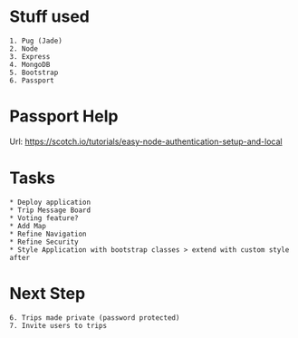 # Stuff used

    1. Pug (Jade)
    2. Node
    3. Express
    4. MongoDB
    5. Bootstrap
    6. Passport

# Passport Help

Url: https://scotch.io/tutorials/easy-node-authentication-setup-and-local

# Tasks

    * Deploy application
    * Trip Message Board
    * Voting feature?
    * Add Map
    * Refine Navigation
    * Refine Security
    * Style Application with bootstrap classes > extend with custom style after

# Next Step

    6. Trips made private (password protected)
    7. Invite users to trips
